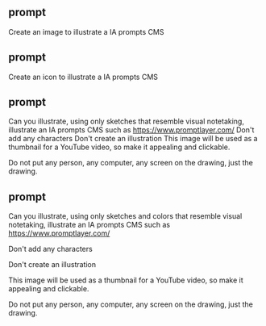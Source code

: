 


## prompt
Create an image to illustrate a IA prompts CMS

## prompt
Create an icon to illustrate a IA prompts CMS




## prompt
Can you illustrate, using only sketches that resemble visual notetaking, illustrate an IA prompts CMS such as https://www.promptlayer.com/
Don't add any characters
Don't create an illustration
This image will be used as a thumbnail for a YouTube video, so make it appealing and clickable.

Do not put any person, any computer, any screen on the drawing, just the drawing.


## prompt
Can you illustrate, using only sketches and colors that resemble visual notetaking, illustrate an IA prompts CMS such as https://www.promptlayer.com/

Don't add any characters

Don't create an illustration

This image will be used as a thumbnail for a YouTube video, so make it appealing and clickable.

Do not put any person, any computer, any screen on the drawing, just the drawing.


